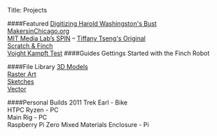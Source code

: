 Title: Projects

####Featured
[Digitizing Harold Washingston's Bust]()  
[MakersinChicago.org](http://makersinchicago.org)  
[MIT Media Lab’s SPIN]() – [Tiffany Tseng's Original](http://spin.media.mit.edu/)  
[Scratch & Finch]()  
[Voight Kampft Test]()
####Guides
Gettings Started with the Finch Robot  

####File Library
[3D Models](/3d-models)  
[Raster Art]()  
[Sketches]()  
[Vector]()  

####Personal Builds
2011 Trek Earl - Bike  
HTPC Ryzen - PC  
Main Rig - PC  
Raspberry Pi Zero Mixed Materials Enclosure - Pi  
